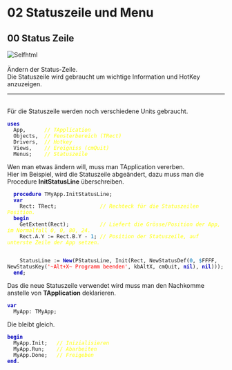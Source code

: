 <html>
    <b><h1>02 Statuszeile und Menu</h1></b>
    <b><h2>00 Status Zeile</h2></b>
<img src="image.png" alt="Selfhtml"><br><br>
Ändern der Status-Zeile.<br>
Die Statuszeile wird gebraucht um wichtige Information und HotKey anzuzeigen.<br>
<hr><br>
Für die Statuszeile werden noch verschiedene Units gebraucht.<br>
<pre><code><b><font color="0000BB">uses</font></b>
  App,      <i><font color="#FFFF00">// TApplication</font></i>
  Objects,  <i><font color="#FFFF00">// Fensterbereich (TRect)</font></i>
  Drivers,  <i><font color="#FFFF00">// Hotkey</font></i>
  Views,    <i><font color="#FFFF00">// Ereigniss (cmQuit)</font></i>
  Menus;    <i><font color="#FFFF00">// Statuszeile</font></i></code></pre>
Wen man etwas ändern will, muss man TApplication vererben.<br>
Hier im Beispiel, wird die Statuszeile abgeändert, dazu muss man die Procedure <b>InitStatusLine</b> überschreiben.<br>
<pre><code>  <b><font color="0000BB">procedure</font></b> TMyApp.InitStatusLine;
  <b><font color="0000BB">var</font></b>
    Rect: TRect;              <i><font color="#FFFF00">// Rechteck für die Statuszeilen Position.</font></i>
  <b><font color="0000BB">begin</font></b>
    GetExtent(Rect);          <i><font color="#FFFF00">// Liefert die Grösse/Position der App, im Normalfall 0, 0, 80, 24.</font></i>
    Rect.A.Y := Rect.B.Y - <font color="#0077BB">1</font>; <i><font color="#FFFF00">// Position der Statuszeile, auf unterste Zeile der App setzen.</font></i>
<br>
    StatusLine := <b><font color="0000BB">New</font></b>(PStatusLine, Init(Rect, NewStatusDef(<font color="#0077BB">0</font>, <font color="#0077BB">$</font>FFFF, NewStatusKey(<font color="#FF0000">'~Alt+X~ Programm beenden'</font>, kbAltX, cmQuit, <b><font color="0000BB">nil</font></b>), <b><font color="0000BB">nil</font></b>)));
  <b><font color="0000BB">end</font></b>;</code></pre>
Das die neue Statuszeile verwendet wird muss man den Nachkomme anstelle von <b>TApplication</b> deklarieren.<br>
<pre><code><b><font color="0000BB">var</font></b>
  MyApp: TMyApp;</code></pre>
Die  bleibt gleich.<br>
<pre><code><b><font color="0000BB">begin</font></b>
  MyApp.Init;   <i><font color="#FFFF00">// Inizialisieren</font></i>
  MyApp.Run;    <i><font color="#FFFF00">// Abarbeiten</font></i>
  MyApp.Done;   <i><font color="#FFFF00">// Freigeben</font></i>
<b><font color="0000BB">end</font></b>.</code></pre>
<br>
</html>
